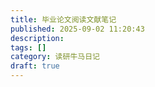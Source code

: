 ```yaml
---
title: 毕业论文阅读文献笔记
published: 2025-09-02 11:20:43
description: 
tags: []
category: 读研牛马日记
draft: true
---
```

